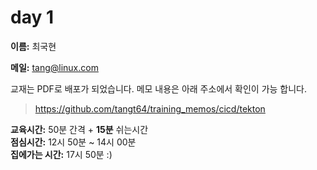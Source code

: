 # day 1

__이름:__ 최국현

__메일:__ <tang@linux.com>


교재는 PDF로 배포가 되었습니다. 메모 내용은 아래 주소에서 확인이 가능 합니다.
>https://github.com/tangt64/training_memos/cicd/tekton
>
__교육시간:__ 50분 간격 + __15분__ 쉬는시간<br/>
__점심시간:__ 12시 50분 ~ 14시 00분<br/>
__집에가는 시간:__ 17시 50분 :)<br/>